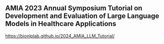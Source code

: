 ## AMIA 2023 Annual Symposium Tutorial on Development and Evaluation of Large Language Models in Healthcare Applications

https://bionlplab.github.io/2024_AMIA_LLM_Tutorial/
